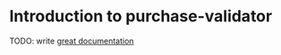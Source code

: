 # Introduction to purchase-validator

TODO: write [great documentation](http://jacobian.org/writing/what-to-write/)
